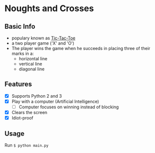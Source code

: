 # Noughts and Crosses

## Basic Info

- populary known as [Tic-Tac-Toe](https://en.wikipedia.org/wiki/Tic-tac-toe)
- a two player game ('X' and 'O')
- The player wins the game when he succeeds in placing three of their marks in a:
  - horizontal line
  - vertical line
  - diagonal line

## Features

- [x] Supports Python 2 and 3
- [x] Play with a computer (Artificial Intelligence)
  - [ ] Computer focuses on winning instead of blocking
- [x] Clears the screen
- [x] Idiot-proof

## Usage

Run `$ python main.py`